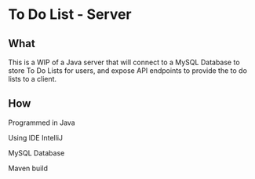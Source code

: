 # To Do List - Server

## What

This is a WIP of a Java server that will connect to a MySQL Database to store To Do Lists for users, and expose API endpoints to provide the to do lists to a client.

## How

Programmed in Java

Using IDE IntelliJ

MySQL Database

Maven build
